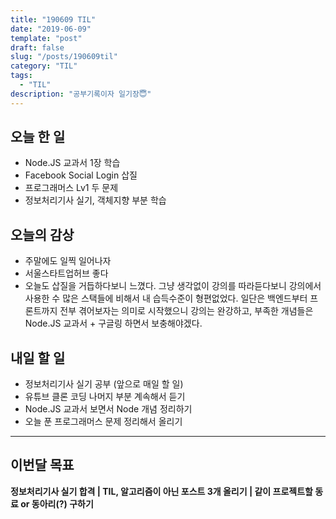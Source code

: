 ```yaml
---
title: "190609 TIL"
date: "2019-06-09"
template: "post"
draft: false
slug: "/posts/190609til"
category: "TIL"
tags:
  - "TIL"
description: "공부기록이자 일기장😇"
---
```


## 오늘 한 일

- Node.JS 교과서 1장 학습
- Facebook Social Login 삽질
- 프로그래머스 Lv1 두 문제
- 정보처리기사 실기, 객체지향 부분 학습

## 오늘의 감상

- 주말에도 일찍 일어나자
- 서울스타트업허브 좋다
- 오늘도 삽질을 거듭하다보니 느꼈다. 그냥 생각없이 강의를 따라듣다보니 강의에서 사용한 수 많은 스택들에 비해서 내 습득수준이 형편없었다. 일단은 백엔드부터 프론트까지 전부 겪어보자는 의미로 시작했으니 강의는 완강하고, 부족한 개념들은 Node.JS 교과서 + 구글링 하면서 보충해야겠다.

## 내일 할 일

- 정보처리기사 실기 공부 (앞으로 매일 할 일)
- 유튜브 클론 코딩 나머지 부분 계속해서 듣기
- Node.JS 교과서 보면서 Node 개념 정리하기
- 오늘 푼 프로그래머스 문제 정리해서 올리기

---

## 이번달 목표

**정보처리기사 실기 합격 | TIL, 알고리즘이 아닌 포스트 3개 올리기 | 같이 프로젝트할 동료 or 동아리(?) 구하기**